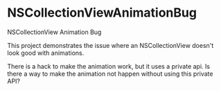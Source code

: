 NSCollectionViewAnimationBug
============================

NSCollectionView Animation Bug

This project demonstrates the issue where an NSCollectionView doesn't look good with animations.

There is a hack to make the animation work, but it uses a private api. Is there a way to make the animation not happen without using this private API?